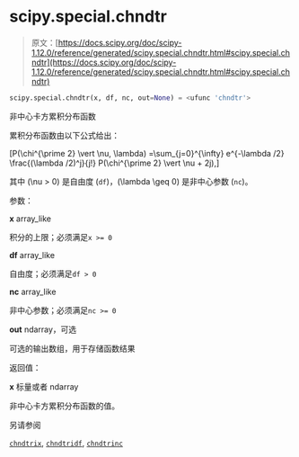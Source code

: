 # scipy.special.chndtr

> 原文：[https://docs.scipy.org/doc/scipy-1.12.0/reference/generated/scipy.special.chndtr.html#scipy.special.chndtr](https://docs.scipy.org/doc/scipy-1.12.0/reference/generated/scipy.special.chndtr.html#scipy.special.chndtr)

```py
scipy.special.chndtr(x, df, nc, out=None) = <ufunc 'chndtr'>
```

非中心卡方累积分布函数

累积分布函数由以下公式给出：

\[P(\chi^{\prime 2} \vert \nu, \lambda) =\sum_{j=0}^{\infty} e^{-\lambda /2} \frac{(\lambda /2)^j}{j!} P(\chi^{\prime 2} \vert \nu + 2j),\]

其中 \(\nu > 0\) 是自由度 (`df`)，\(\lambda \geq 0\) 是非中心参数 (`nc`)。

参数：

**x** array_like

积分的上限；必须满足`x >= 0`

**df** array_like

自由度；必须满足`df > 0`

**nc** array_like

非中心参数；必须满足`nc >= 0`

**out** ndarray，可选

可选的输出数组，用于存储函数结果

返回值：

**x** 标量或者 ndarray

非中心卡方累积分布函数的值。

另请参阅

[`chndtrix`](scipy.special.chndtrix.html#scipy.special.chndtrix "scipy.special.chndtrix"), [`chndtridf`](scipy.special.chndtridf.html#scipy.special.chndtridf "scipy.special.chndtridf"), [`chndtrinc`](scipy.special.chndtrinc.html#scipy.special.chndtrinc "scipy.special.chndtrinc")
